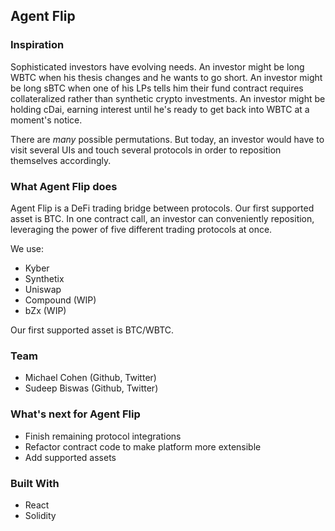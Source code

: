 ## Agent Flip

### Inspiration
Sophisticated investors have evolving needs. An investor might be long WBTC when his thesis changes and he wants to go short. An investor might be long sBTC when one of his LPs tells him their fund contract requires collateralized rather than synthetic crypto investments. An investor might be holding cDai, earning interest until he's ready to get back into WBTC at a moment's notice.

There are *many* possible permutations. But today, an investor would have to visit several UIs and touch several protocols in order to reposition themselves accordingly.

### What Agent Flip does
Agent Flip is a DeFi trading bridge between protocols. Our first supported asset is BTC. In one contract call, an investor can conveniently reposition, leveraging the power of five different trading protocols at once.

We use:

- Kyber
- Synthetix
- Uniswap
- Compound (WIP)
- bZx (WIP)

Our first supported asset is BTC/WBTC.

### Team
- Michael Cohen (Github, Twitter)
- Sudeep Biswas (Github, Twitter)

### What's next for Agent Flip
- Finish remaining protocol integrations
- Refactor contract code to make platform more extensible
- Add supported assets

### Built With
- React
- Solidity
